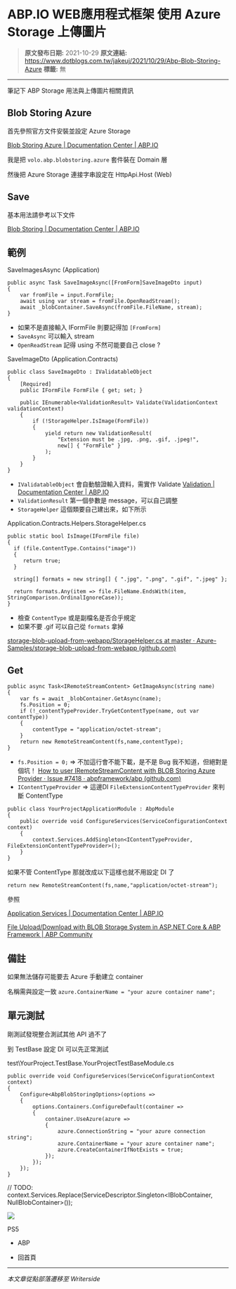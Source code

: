 # ABP.IO WEB應用程式框架 使用 Azure Storage 上傳圖片

> **原文發布日期:** 2021-10-29
> **原文連結:** https://www.dotblogs.com.tw/jakeuj/2021/10/29/Abp-Blob-Storing-Azure
> **標籤:** 無

---

筆記下 ABP Storage 用法與上傳圖片相關資訊

## Blob Storing Azure

首先參照官方文件安裝並設定 Azure Storage

[Blob Storing Azure | Documentation Center | ABP.IO](https://docs.abp.io/en/abp/5.0/Blob-Storing-Azure)

我是把 `volo.abp.blobstoring.azure` 套件裝在 Domain 層

然後把 Azure Storage 連接字串設定在 HttpApi.Host (Web)

## Save

基本用法請參考以下文件

[Blob Storing | Documentation Center | ABP.IO](https://docs.abp.io/en/abp/5.0/Blob-Storing)

## 範例

SaveImagesAsync (Application)

```
public async Task SaveImageAsync([FromForm]SaveImageDto input)
{
    var fromFile = input.FormFile;
    await using var stream = fromFile.OpenReadStream();
    await _blobContainer.SaveAsync(fromFile.FileName, stream);
}
```

* 如果不是直接輸入 IFormFile 則要記得加 `[FromForm]`
* `SaveAsync` 可以輸入 stream
* `OpenReadStream` 記得 using 不然可能要自己 close ?

SaveImageDto (Application.Contracts)

```
public class SaveImageDto : IValidatableObject
{
    [Required]
    public IFormFile FormFile { get; set; }

    public IEnumerable<ValidationResult> Validate(ValidationContext validationContext)
    {
        if (!StorageHelper.IsImage(FormFile))
        {
            yield return new ValidationResult(
                "Extension must be .jpg, .png, .gif, .jpeg!",
                new[] { "FormFile" }
            );
        }
    }
}
```

* `IValidatableObject` 會自動驗證輸入資料，需實作 Validate
  [Validation | Documentation Center | ABP.IO](https://docs.abp.io/en/abp/latest/Validation#ivalidatableobject)
* `ValidationResult` 第一個參數是 message，可以自己調整
* `StorageHelper` 這個類要自己建出來，如下所示

Application.Contracts.Helpers.StorageHelper.cs

```
public static bool IsImage(IFormFile file)
{
  if (file.ContentType.Contains("image"))
  {
     return true;
  }

  string[] formats = new string[] { ".jpg", ".png", ".gif", ".jpeg" };

  return formats.Any(item => file.FileName.EndsWith(item, StringComparison.OrdinalIgnoreCase));
}
```

* 檢查 `ContentType` 或是副檔名是否合乎規定
* 如果不要 .gif 可以自己從 `formats` 拿掉

[storage-blob-upload-from-webapp/StorageHelper.cs at master · Azure-Samples/storage-blob-upload-from-webapp (github.com)](https://github.com/Azure-Samples/storage-blob-upload-from-webapp/blob/master/ImageResizeWebApp/ImageResizeWebApp/Helpers/StorageHelper.cs#L17)

## Get

```
public async Task<IRemoteStreamContent> GetImageAsync(string name)
{
    var fs = await _blobContainer.GetAsync(name);
    fs.Position = 0;
    if (!_contentTypeProvider.TryGetContentType(name, out var contentType))
    {
        contentType = "application/octet-stream";
    }
    return new RemoteStreamContent(fs,name,contentType);
}
```

* `fs.Position = 0;` => 不加這行會不能下載，是不是 Bug 我不知道，但絕對是個坑！
  [How to user IRemoteStreamContent with BLOB Storing Azure Provider · Issue #7418 · abpframework/abp (github.com)](https://github.com/abpframework/abp/issues/7418)
* `IContentTypeProvider` => 這邊DI `FileExtensionContentTypeProvider` 來判斷 ContentType

```
public class YourProjectApplicationModule : AbpModule
{
    public override void ConfigureServices(ServiceConfigurationContext context)
    {
        context.Services.AddSingleton<IContentTypeProvider, FileExtensionContentTypeProvider>();
    }
}
```

如果不管 ContentType 那就改成以下這樣也就不用設定 DI 了

`return new RemoteStreamContent(fs,name,"application/octet-stream");`

參照

[Application Services | Documentation Center | ABP.IO](https://docs.abp.io/en/abp/5.0/Application-Services#working-with-streams)

[File Upload/Download with BLOB Storage System in ASP.NET Core & ABP Framework | ABP Community](https://community.abp.io/articles/file-uploaddownload-with-blob-storage-system-in-asp.net-core-abp-framework-d01cbe12)

## 備註

如果無法儲存可能要去 Azure 手動建立 container

名稱需與設定一致 `azure.ContainerName = "your azure container name";`

## 單元測試

剛測試發現整合測試其他 API 過不了

到 TestBase 設定 DI 可以先正常測試

test\YourProject.TestBase.YourProjectTestBaseModule.cs

```
public override void ConfigureServices(ServiceConfigurationContext context)
{
    Configure<AbpBlobStoringOptions>(options =>
    {
        options.Containers.ConfigureDefault(container =>
        {
            container.UseAzure(azure =>
            {
                azure.ConnectionString = "your azure connection string";
                azure.ContainerName = "your azure container name";
                azure.CreateContainerIfNotExists = true;
            });
        });
    });
}
```

// TODO: context.Services.Replace(ServiceDescriptor.Singleton<IBlobContainer, NullBlobContainer>());

![](https://card.psnprofiles.com/1/jakeuj.png)

PS5

* ABP

* 回首頁

---

*本文章從點部落遷移至 Writerside*
